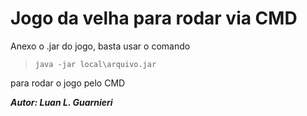 # Jogo da velha para rodar via CMD

Anexo o .jar do jogo, basta usar o comando

> `java -jar local\arquivo.jar`

para rodar o jogo pelo CMD

**_Autor: Luan L. Guarnieri_**
